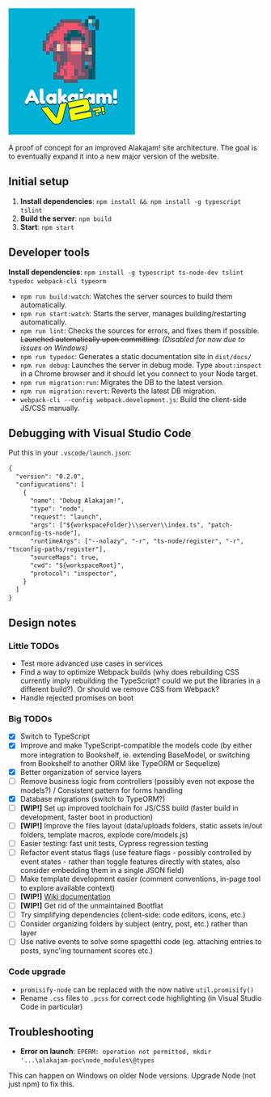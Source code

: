 <img src="https://raw.githubusercontent.com/alakajam-team/alakajam-poc/master/static/images/logo-v2.png" />

A proof of concept for an improved Alakajam! site architecture. The goal is to eventually expand it into a new major version of the website.

## Initial setup

1. **Install dependencies**: `npm install && npm install -g typescript tslint`
2. **Build the server**: `npm build`
3. **Start**: `npm start`

## Developer tools

**Install dependencies**: `npm install -g typescript ts-node-dev tslint typedoc webpack-cli typeorm`

* `npm run build:watch`: Watches the server sources to build them automatically.
* `npm run start:watch`: Starts the server, manages building/restarting automatically.
* `npm run lint`: Checks the sources for errors, and fixes them if possible. ~~Launched automatically upon committing.~~ *(Disabled for now due to issues on Windows)*
* `npm run typedoc`: Generates a static documentation site in `dist/docs/`
* `npm run debug`: Launches the server in debug mode. Type `about:inspect` in a Chrome browser and it should let you connect to your Node target.
* `npm run migration:run`: Migrates the DB to the latest version.
* `npm run migration:revert`: Reverts the latest DB migration.
* `webpack-cli --config webpack.development.js`: Build the client-side JS/CSS manually.

## Debugging with Visual Studio Code

Put this in your `.vscode/launch.json`:

```
{
  "version": "0.2.0",
  "configurations": [
    {
      "name": "Debug Alakajam!",
      "type": "node",
      "request": "launch",
      "args": ["${workspaceFolder}\\server\\index.ts", "patch-ormconfig-ts-node"],
      "runtimeArgs": ["--nolazy", "-r", "ts-node/register", "-r", "tsconfig-paths/register"],
      "sourceMaps": true,
      "cwd": "${workspaceRoot}",
      "protocol": "inspector",
    }
  ]
}
```

## Design notes

### Little TODOs

- Test more advanced use cases in services
- Find a way to optimize Webpack builds (why does rebuilding CSS currently imply rebuilding the TypeScript? could we put the libraries in a different build?). Or should we remove CSS from Webpack?
- Handle rejected promises on boot

### Big TODOs

- [x] Switch to TypeScript
- [x] Improve and make TypeScript-compatible the models code (by either more integration to Bookshelf, ie. extending BaseModel, or switching from Bookshelf to another ORM like TypeORM or Sequelize)
- [x] Better organization of service layers 
- [ ] Remove business logic from controllers (possibly even not expose the models?) / Consistent pattern for forms handling
- [x] Database migrations (switch to TypeORM?)
- [ ] **[WIP!]** Set up improved toolchain for JS/CSS build (faster build in development, faster boot in production)
- [ ] **[WIP!]** Improve the files layout (data/uploads folders, static assets in/out folders, template macros, explode core/models.js)
- [ ] Easier testing: fast unit tests, Cypress regression testing
- [ ] Refactor event status flags (use feature flags - possibly controlled by event states - rather than toggle features directly with states, also consider embedding them in a single JSON field)
- [ ] Make template development easier (comment conventions, in-page tool to explore available context)
- [ ] **[WIP!]** [Wiki documentation](https://github.com/alakajam-team/alakajam/issues/280)
- [ ] **[WIP!]** Get rid of the unmaintained Bootflat
- [ ] Try simplifying dependencies (client-side: code editors, icons, etc.)
- [ ] Consider organizing folders by subject (entry, post, etc.) rather than layer
- [ ] Use native events to solve some spagetthi code (eg. attaching entries to posts, sync'ing tournament scores etc.)

### Code upgrade

* `promisify-node` can be replaced with the now native `util.promisify()`
* Rename `.css` files to `.pcss` for correct code highlighting (in Visual Studio Code in particular)

## Troubleshooting 

* **Error on launch**: `EPERM: operation not permitted, mkdir '...\alakajam-poc\node_modules\@types`

This can happen on Windows on older Node versions. Upgrade Node (not just npm) to fix this.
